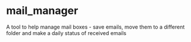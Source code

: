 # mail_manager
A tool to help manage mail boxes - save emails, move them to a different folder and make a daily status of received emails
